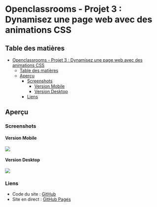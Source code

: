 # Openclassrooms - Projet 3 : Dynamisez une page web avec des animations CSS

## Table des matières

-   [Openclassrooms - Projet 3 : Dynamisez une page web avec des animations CSS](#openclassrooms---projet-3--dynamisez-une-page-web-avec-des-animations-css)
    -   [Table des matières](#table-des-matières)
    -   [Aperçu](#aperçu)
        -   [Screenshots](#screenshots)
            -   [Version Mobile](#version-mobile)
            -   [Version Desktop](#version-desktop)
        -   [Liens](#liens)

## Aperçu

### Screenshots

#### Version Mobile

![](./img/screenshot-mobile.png)

#### Version Desktop

![](./img/screenshot.png)

### Liens

-   Code du site : [GitHub](https://github.com/stephanievanoverberghe/ohmyfood)
-   Site en direct : [GitHub Pages](https://stephanievanoverberghe.github.io/ohmyfood/)
